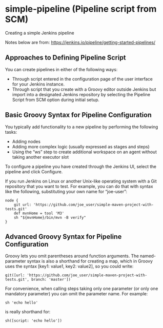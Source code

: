 # simple-pipeline (Pipeline script from SCM)
Creating a simple Jenkins pipeline

Notes below are from: https://jenkins.io/pipeline/getting-started-pipelines/

## Approaches to Defining Pipeline Script
You can create pipelines in either of the following ways:
  - Through script entered in the configuration page of the user interface for your Jenkins instance.
  - Through script that you create with a Groovy editor outside Jenkins but import into a designated Jenkins repository by selecting the Pipeline Script from SCM option during initial setup.

## Basic Groovy Syntax for Pipeline Configuration
You typically add functionality to a new pipeline by performing the following tasks:
  - Adding nodes
  - Adding more complex logic (usually expressed as stages and steps)
  - Using the “ws” step to create additional workspace on an agent without taking another executor slot

To configure a pipeline you have created through the Jenkins UI, select the pipeline and click Configure.

If you run Jenkins on Linux or another Unix-like operating system with a Git repository that you want to test.
For example, you can do that with syntax like the following, substituting your own name for “joe-user”:

```
node {
    git url: 'https://github.com/joe_user/simple-maven-project-with-tests.git'
    def mvnHome = tool 'M3'
    sh "${mvnHome}/bin/mvn -B verify"
}
```

## Advanced Groovy Syntax for Pipeline Configuration
Groovy lets you omit parentheses around function arguments. The named-parameter syntax is also a shorthand for creating a map, which in Groovy uses the syntax [key1: value1, key2: value2], so you could write:

```
git([url: 'https://github.com/joe_user/simple-maven-project-with-tests.git', branch: 'master'])
```
For convenience, when calling steps taking only one parameter (or only one mandatory parameter) you can omit the parameter name. For example:
```
sh 'echo hello'
```
is really shorthand for:
```
sh([script: 'echo hello'])
```
